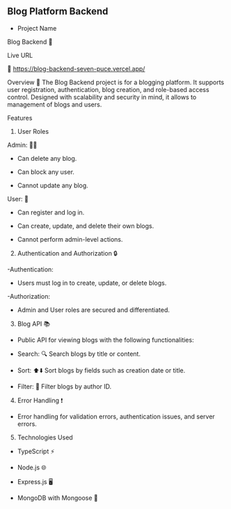 ## Blog Platform Backend

* Project Name

Blog  Backend 📝


Live URL

🚀 https://blog-backend-seven-puce.vercel.app/

Overview 📝
The Blog Backend project is for a blogging platform. It supports user registration, authentication, blog creation, and role-based access control. Designed with scalability and security in mind, it allows to management of blogs and users.

Features

1. User Roles

Admin: 👩‍💼

 - Can delete any blog.

 - Can block any user.

 - Cannot update any blog.

User: 👤

 - Can register and log in.

 - Can create, update, and delete their own blogs.

 - Cannot perform admin-level actions.

2. Authentication and Authorization 🔒

-Authentication:

  * Users must log in to create, update, or delete blogs.

-Authorization:

  * Admin and User roles are secured and differentiated.

3. Blog API 📚

* Public API for viewing blogs with the following functionalities:

- Search: 🔍 Search blogs by title or content.

- Sort: ⬆️⬇️ Sort blogs by fields such as creation date or title.

- Filter: 🎯 Filter blogs by author ID.

4. Error Handling ❗

 - Error handling for validation errors, authentication issues, and server errors.

5. Technologies Used

 - TypeScript ⚡

 - Node.js 🌐

 - Express.js 🖥️

 - MongoDB with Mongoose 📂
